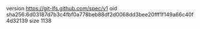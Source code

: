 version https://git-lfs.github.com/spec/v1
oid sha256:6d03187d7b3c4fbf0a778beb88df2d0068dd3bee20fff1f149a66c40f4d32139
size 1138
